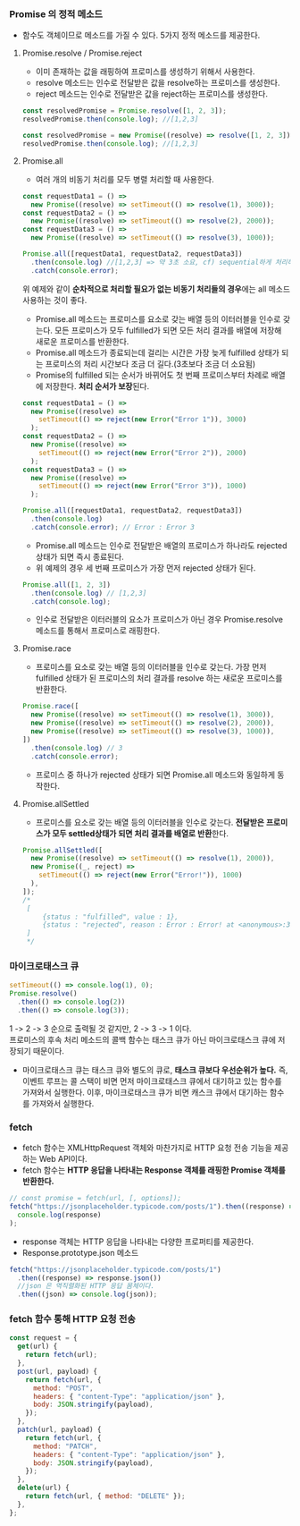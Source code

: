 ### Promise 의 정적 메소드

- 함수도 객체이므로 메소드를 가질 수 있다. 5가지 정적 메소드를 제공한다.

1. Promise.resolve / Promise.reject

   - 이미 존재하는 값을 래핑하여 프로미스를 생성하기 위해서 사용한다.
   - resolve 메소드는 인수로 전달받은 값을 resolve하는 프로미스를 생성한다.
   - reject 메소드는 인수로 전달받은 값을 reject하는 프로미스를 생성한다.

   ```javascript
   const resolvedPromise = Promise.resolve([1, 2, 3]);
   resolvedPromise.then(console.log); //[1,2,3]

   const resolvedPromise = new Promise((resolve) => resolve([1, 2, 3]));
   resolvedPromise.then(console.log); //[1,2,3]
   ```

2. Promise.all

   - 여러 개의 비동기 처리를 모두 병렬 처리할 때 사용한다.

   ```javascript
   const requestData1 = () =>
     new Promise((resolve) => setTimeout(() => resolve(1), 3000));
   const requestData2 = () =>
     new Promise((resolve) => setTimeout(() => resolve(2), 2000));
   const requestData3 = () =>
     new Promise((resolve) => setTimeout(() => resolve(3), 1000));

   Promise.all([requestData1, requestData2, requestData3])
     .then(console.log) //[1,2,3] => 약 3초 소요, cf) sequential하게 처리하면 6초 소요
     .catch(console.error);
   ```

   위 예제와 같이 **순차적으로 처리할 필요가 없는 비동기 처리들의 경우**에는 all 메소드 사용하는 것이 좋다.

   - Promise.all 메소드는 프로미스를 요소로 갖는 배열 등의 이터러블을 인수로 갖는다. 모든 프로미스가 모두 fulfilled가 되면 모든 처리 결과를 배열에 저장해 새로운 프로미스를 반환한다.
   - Promise.all 메소드가 종료되는데 걸리는 시간은 가장 늦게 fulfilled 상태가 되는 프로미스의 처리 시간보다 조금 더 길다.(3초보다 조금 더 소요됨)
   - Promise의 fulfilled 되는 순서가 바뀌어도 첫 번째 프로미스부터 차례로 배열에 저장한다. **처리 순서가 보장**된다.

   ```javascript
   const requestData1 = () =>
     new Promise((resolve) =>
       setTimeout(() => reject(new Error("Error 1")), 3000)
     );
   const requestData2 = () =>
     new Promise((resolve) =>
       setTimeout(() => reject(new Error("Error 2")), 2000)
     );
   const requestData3 = () =>
     new Promise((resolve) =>
       setTimeout(() => reject(new Error("Error 3")), 1000)
     );

   Promise.all([requestData1, requestData2, requestData3])
     .then(console.log)
     .catch(console.error); // Error : Error 3
   ```

   - Promise.all 메소드는 인수로 전달받은 배열의 프로미스가 하나라도 rejected 상태가 되면 즉시 종료된다.
   - 위 예제의 경우 세 번째 프로미스가 가장 먼저 rejected 상태가 된다.

   ```javascript
   Promise.all([1, 2, 3])
     .then(console.log) // [1,2,3]
     .catch(console.log);
   ```

   - 인수로 전달받은 이터러블의 요소가 프로미스가 아닌 경우 Promise.resolve 메소드를 통해서 프로미스로 래핑한다.

3. Promise.race
   - 프로미스를 요소로 갖는 배열 등의 이터러블을 인수로 갖는다. 가장 먼저 fulfilled 상태가 된 프로미스의 처리 결과를 resolve 하는 새로운 프로미스를 반환한다.
   ```javascript
   Promise.race([
     new Promise((resolve) => setTimeout(() => resolve(1), 3000)),
     new Promise((resolve) => setTimeout(() => resolve(2), 2000)),
     new Promise((resolve) => setTimeout(() => resolve(3), 1000)),
   ])
     .then(console.log) // 3
     .catch(console.error);
   ```
   - 프로미스 중 하나가 rejected 상태가 되면 Promise.all 메소드와 동일하게 동작한다.
4. Promise.allSettled
   - 프로미스를 요소로 갖는 배열 등의 이터러블을 인수로 갖는다. **전달받은 프로미스가 모두 settled상태가 되면 처리 결과를 배열로 반환**한다.
   ```javascript
   Promise.allSettled([
     new Promise((resolve) => setTimeout(() => resolve(1), 2000)),
     new Promise((_, reject) =>
       setTimeout(() => reject(new Error("Error!")), 1000)
     ),
   ]);
   /*
    [
        {status : "fulfilled", value : 1},
        {status : "rejected", reason : Error : Error! at <anonymous>:3:54}
    ]
    */
   ```

### 마이크로태스크 큐

```javascript
setTimeout(() => console.log(1), 0);
Promise.resolve()
  .then(() => console.log(2))
  .then(() => console.log(3));
```

1 -> 2 -> 3 순으로 출력될 것 같지만, 2 -> 3 -> 1 이다.  
프로미스의 후속 처리 메소드의 콜백 함수는 태스크 큐가 아닌 마이크로태스크 큐에 저장되기 때문이다.

- 마이크로태스크 큐는 태스크 큐와 별도의 큐로, **태스크 큐보다 우선순위가 높다.** 즉, 이벤트 루프는 콜 스택이 비면 먼저 마이크로태스크 큐에서 대기하고 있는 함수를 가져와서 실행한다. 이후, 마이크로태스크 큐가 비면 캐스크 큐에서 대기하는 함수를 가져와서 실행한다.

### fetch

- fetch 함수는 XMLHttpRequest 객체와 마찬가지로 HTTP 요청 전송 기능을 제공하는 Web API이다.
- fetch 함수는 **HTTP 응답을 나타내는 Response 객체를 래핑한 Promise 객체를 반환한다.**

```javascript
// const promise = fetch(url, [, options]);
fetch("https://jsonplaceholder.typicode.com/posts/1").then((response) =>
  console.log(response)
);
```

- response 객체는 HTTP 응답을 나타내는 다양한 프로퍼티를 제공한다.
- Response.prototype.json 메소드

```javascript
fetch("https://jsonplaceholder.typicode.com/posts/1")
  .then((response) => response.json())
  //json 은 역직렬화된 HTTP 응답 몸체이다.
  .then((json) => console.log(json));
```

### fetch 함수 통해 HTTP 요청 전송

```javascript
const request = {
  get(url) {
    return fetch(url);
  },
  post(url, payload) {
    return fetch(url, {
      method: "POST",
      headers: { "content-Type": "application/json" },
      body: JSON.stringify(payload),
    });
  },
  patch(url, payload) {
    return fetch(url, {
      method: "PATCH",
      headers: { "content-Type": "application/json" },
      body: JSON.stringify(payload),
    });
  },
  delete(url) {
    return fetch(url, { method: "DELETE" });
  },
};
```
